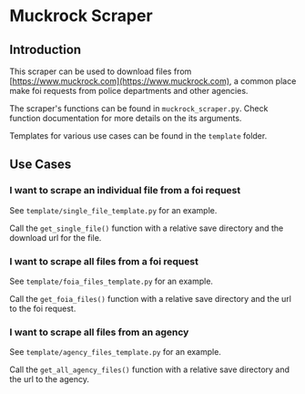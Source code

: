 # Muckrock Scraper

## Introduction

This scraper can be used to download files from [https://www.muckrock.com](https://www.muckrock.com), a common place make foi requests from police departments and other agencies.

The scraper's functions can be found in `muckrock_scraper.py`. Check function documentation for more details on the its arguments.

Templates for various use cases can be found in the `template` folder.

## Use Cases

### I want to scrape an individual file from a foi request

See `template/single_file_template.py` for an example.

Call the `get_single_file()` function with a relative save directory and the download url for the file.

### I want to scrape all files from a foi request

See `template/foia_files_template.py` for an example.

Call the `get_foia_files()` function with a relative save directory and the url to the foi request.

### I want to scrape all files from an agency

See `template/agency_files_template.py` for an example.

Call the `get_all_agency_files()` function with a relative save directory and the url to the agency.
